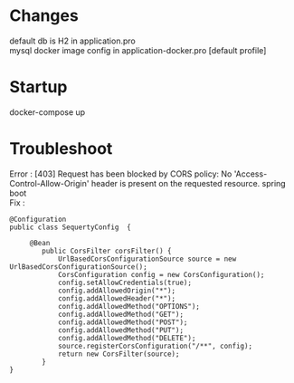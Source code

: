 # Changes
default db is H2 in application.pro <br>
mysql docker image config in  application-docker.pro [default profile]<br>


# Startup
docker-compose up

# Troubleshoot
Error : [403]  Request has been blocked by CORS policy: No 'Access-Control-Allow-Origin' header is present on the requested resource. spring boot <br>
Fix :

```
@Configuration
public class SequertyConfig  {

	 @Bean
	    public CorsFilter corsFilter() {
	        UrlBasedCorsConfigurationSource source = new UrlBasedCorsConfigurationSource();
	        CorsConfiguration config = new CorsConfiguration();
	        config.setAllowCredentials(true);
	        config.addAllowedOrigin("*");
	        config.addAllowedHeader("*");
	        config.addAllowedMethod("OPTIONS");
	        config.addAllowedMethod("GET");
	        config.addAllowedMethod("POST");
	        config.addAllowedMethod("PUT");
	        config.addAllowedMethod("DELETE");
	        source.registerCorsConfiguration("/**", config);
	        return new CorsFilter(source);
	    }
}

```
